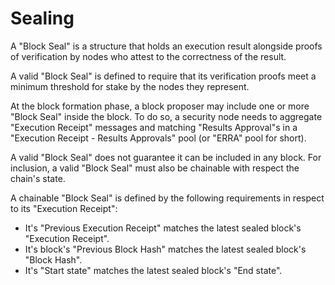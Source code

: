 # Sealing

A "Block Seal" is a structure that holds an execution result alongside proofs of verification by nodes who attest to the correctness of the result. 

A valid "Block Seal" is defined to require that its verification proofs meet a minimum threshold for stake by the nodes they represent.

At the block formation phase, a block proposer may include one or more "Block Seal" inside the block. To do so, a security node needs to aggregate "Execution Receipt" messages and matching "Results Approval"s in a "Execution Receipt - Results Approvals" pool (or "ERRA" pool for short).

A valid "Block Seal" does not guarantee it can be included in any block. For inclusion, a valid "Block Seal" must also be chainable with respect the chain's state.

A chainable "Block Seal" is defined by the following requirements in respect to its "Execution Receipt":
  - It's "Previous Execution Receipt" matches the latest sealed block's "Execution Receipt".
  - It's block's "Previous Block Hash" matches the latest sealed block's "Block Hash".
  - It's "Start state" matches the latest sealed block's "End state".
